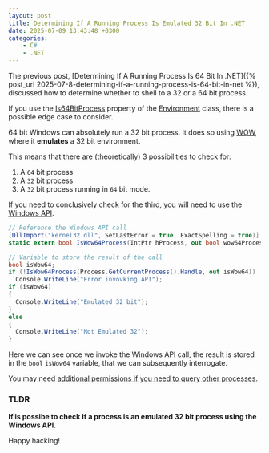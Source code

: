 ```yaml
---
layout: post
title: Determining If A Running Process Is Emulated 32 Bit In .NET
date: 2025-07-09 13:43:48 +0300
categories:
    - C#
    - .NET
---
```


The previous post, [Determining If A Running Process Is 64 Bit In .NET]({% post_url 2025-07-8-determining-if-a-running-process-is-64-bit-in-net %}), discussed how to determine whether to shell to a 32 or a 64 bit process.

If you use the [Is64BitProcess](https://learn.microsoft.com/en-us/dotnet/api/system.environment.is64bitprocess?view=net-9.0) property of the [Environment](https://learn.microsoft.com/en-us/dotnet/api/system.environment?view=net-9.0) class, there is a possible edge case to consider.

64 bit Windows can absolutely run a 32 bit process. It does so using [WOW](https://www.softwarekey.com/blog/support-articles/wow64-means-applications/), where it **emulates** a 32 bit environment.

This means that there are  (theoretically) 3 possibilities to check for:

1. A `64` bit process
2. A `32` bit process
3. A `32` bit process running in `64` bit mode.

If you need to conclusively check for the third, you will need to use the [Windows API](https://learn.microsoft.com/en-us/windows/win32/apiindex/windows-api-list).

```c#
// Reference the Windows API call
[DllImport("kernel32.dll", SetLastError = true, ExactSpelling = true)]
static extern bool IsWow64Process(IntPtr hProcess, out bool wow64Process);

// Variable to store the result of the call
bool isWow64;
if (!IsWow64Process(Process.GetCurrentProcess().Handle, out isWow64))
  Console.WriteLine("Error invovking API");
if (isWow64)
{
  Console.WriteLine("Emulated 32 bit");
}
else
{
  Console.WriteLine("Not Emulated 32");
}
```

Here we can see once we invoke the Windows API call, the result is stored in the `bool` `isWow64` variable, that we can subsequently interrogate.

You may need [additional permissions if you need to query other processes](https://learn.microsoft.com/en-us/windows/win32/procthread/process-security-and-access-rights).

### TLDR

**If is possibe to check if a process is an emulated 32 bit process using the Windows API.**

Happy hacking!
